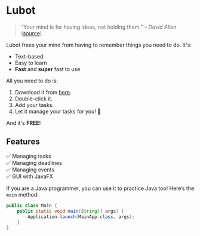 # Lubot

> “Your mind is for having ideas, not holding them.” – *David Allen* ([source](https://en.wikipedia.org/wiki/David_Allen_(author)))

Lubot frees your mind from having to remember things you need to do. It's:

- Text-based
- Easy to learn
- **Fast** and **super** fast to use

All you need to do is:

1. Download it from [here](https://github.com/your-repo/lubot/releases).
2. Double-click it.
3. Add your tasks.
4. Let it manage your tasks for you! 🎉

And it's **FREE**!

## Features

✅ Managing tasks  
✅ Managing deadlines  
✅ Managing events  
✅ GUI with JavaFX  

If you are a Java programmer, you can use it to practice Java too! Here’s the `main` method:

```java
public class Main {
    public static void main(String[] args) {
        Application.launch(MainApp.class, args);
    }
}
